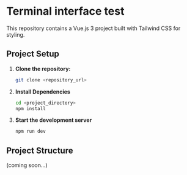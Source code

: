 # Terminal interface test

This repository contains a Vue.js 3 project built with Tailwind CSS for styling.

## Project Setup

1. **Clone the repository:**

   ```bash
   git clone <repository_url>

2. **Install Dependencies**

   ```bash
   cd <project_directory>
   npm install

3. **Start the development server**

   ```bash
   npm run dev

## Project Structure

(coming soon...)